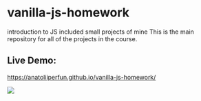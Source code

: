 # vanilla-js-homework
 introduction to JS included small projects of mine
 This is the main repository for all of the projects in the course.
## Live Demo:

https://anatoliiperfun.github.io/vanilla-js-homework/

![](header.png)
